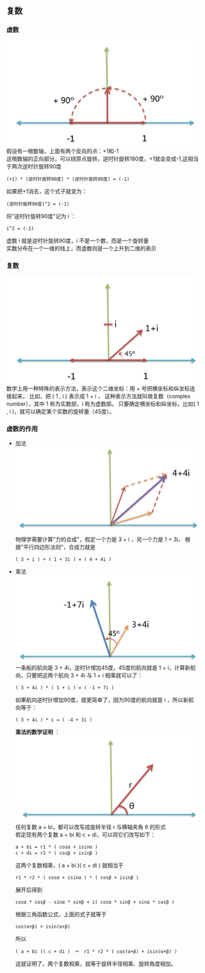 ## 复数
### 虚数
![](src/fomula_0.PNG)  
假设有一根数轴，上面有两个反向的点：+1和-1  
这根数轴的正向部分，可以绕原点旋转，逆时针旋转180度，+1就会变成-1,这相当于两次逆时针旋转90度  
```
(+1) * (逆时针旋转90度) * (逆时针旋转90度) = (-1)  
```
如果把+1消去，这个式子就变为：
```
(逆时针旋转90度)^2 = (-1) 
``` 
将"逆时针旋转90度"记为 i ：　
```
i^2 = (-1)  
```
虚数 i 就是逆时针旋转90度，i 不是一个数，而是一个旋转量  
实数分布在一个一维的线上，而虚数则是一个上升到二维的表示  
### 复数
![](src/fomula_1.PNG)  
数学上用一种特殊的表示方法，表示这个二维坐标：用 + 号把横坐标和纵坐标连接起来，
比如，把 ( 1 , i ) 表示成 1 + i ，
这种表示方法就叫做复数（complex number），其中 1 称为实数部，i 称为虚数部。
只要确定横坐标和纵坐标，比如( 1 , i )，就可以确定某个实数的旋转量（45度）。
### 虚数的作用
* 加法  
![](src/fomula_2.PNG)  
物理学需要计算"力的合成"，假定一个力是 3 + i ，另一个力是 1 + 3i，
根据"平行四边形法则"，合成力就是  
  ```
  ( 3 + i ) + ( 1 + 3i ) = ( 4 + 4i )  
  ```
* 乘法  
![](src/fomula_3.PNG)  
一条船的航向是 3 + 4i，逆时针增加45度，45度的航向就是 1 + i，计算新航向，只要把这两个航向 3 + 4i 与 1 + i 相乘就可以了：
  ```
  ( 3 + 4i ) * ( 1 + i ) = ( -1 + 7i )
  ```  
  如果航向逆时针增加90度，就更简单了，因为90度的航向就是 i ，所以新航向等于： 
  ```
  ( 3 + 4i ) * i = ( -4 + 3i )
  ```   
  **乘法的数学证明** ：  
  ![](src/fomula_4.PNG)  
  任何复数 a + bi，都可以改写成旋转半径 r 与横轴夹角 θ 的形式  
  假定现有两个复数 a + bi 和 c + di，可以将它们改写如下：  
  ```
  a + bi = r1 * ( cosα + isinα )    
  c + di = r2 * ( cosβ + isinβ )  
  ```
  这两个复数相乘，( a + bi )( c + di ) 就相当于
  ```
  r1 * r2 * ( cosα + isinα ) * ( cosβ + isinβ )
  ```
  展开后得到
  ```
  cosα * cosβ - sinα * sinβ + i( cosα * sinβ + sinα * cosβ )
  ```
  根据三角函数公式，上面的式子就等于
  ```
  cos(α+β) + isin(α+β)
  ```
  所以
  ```
  ( a + bi )( c + di )　＝　r1 * r2 * ( cos(α+β) + isin(α+β) )
  ```
  这就证明了，两个复数相乘，就等于旋转半径相乘、旋转角度相加。